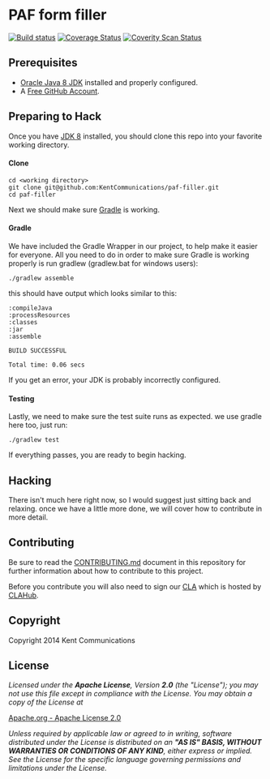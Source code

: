 PAF form filler
================

[![Build status](https://travis-ci.org/KyleChamberlin/paf-filler.svg)](https://travis-ci.org/KyleChamberlin/paf-filler)
[![Coverage Status](https://img.shields.io/coveralls/KyleChamberlin/paf-filler.svg)](https://coveralls.io/r/KyleChamberlin/paf-filler?branch=master)
[![Coverity Scan Status](https://scan.coverity.com/projects/3553/badge.svg)](https://scan.coverity.com/projects/3553)


Prerequisites
-------------

  - [Oracle Java 8 JDK](https://www.oracle.com/technetwork/java/javase/downloads/jdk8-downloads-2133151.html)
  installed and properly configured.
  - A [Free GitHub Account](https://github.com/signup/free).

Preparing to Hack
-----------------

Once you have [JDK 8](https://www.oracle.com/technetwork/java/javase/overview/index.html) installed,
you should clone this repo into your favorite working directory.

#### Clone

    cd <working directory>
    git clone git@github.com:KentCommunications/paf-filler.git
    cd paf-filler

Next we should make sure [Gradle](https://www.gradle.org/) is working.

#### Gradle

We have included the Gradle Wrapper in our project, to help make it easier for everyone.
All you need to do in order to make sure Gradle is working properly is run gradlew
(gradlew.bat for windows users):

    ./gradlew assemble

this should have output which looks similar to this:

    :compileJava
    :processResources
    :classes
    :jar
    :assemble

    BUILD SUCCESSFUL

    Total time: 0.06 secs

If you get an error, your JDK is probably incorrectly configured.

#### Testing

Lastly, we need to make sure the test suite runs as expected. we use gradle here too, just run:

    ./gradlew test

If everything passes, you are ready to begin hacking.

Hacking
-------

There isn't much here right now, so I would suggest just sitting back and relaxing.
once we have a little more done, we will cover how to contribute in more detail.

Contributing
------------

Be sure to read the [CONTRIBUTING.md](https://github.com/KyleChamberlin/paf-filler/blob/master/CONTRIBUTING.md)
document in this repository for further information about how to contribute to this project.

Before you contribute you will also need to sign our [CLA](https://www.clahub.com/agreements/KyleChamberlin/paf-filler)
which is hosted by [CLAHub](https://www.clahub.com/).

Copyright
---------

Copyright 2014 Kent Communications

License
-------

*Licensed under the __Apache License__, Version __2.0__ (the "License");
you may not use this file except in compliance with the License.
You may obtain a copy of the License at*

[Apache.org - Apache License 2.0](https://www.apache.org/licenses/LICENSE-2.0)

*Unless required by applicable law or agreed to in writing, software
distributed under the License is distributed on an __"AS IS" BASIS,
WITHOUT WARRANTIES OR CONDITIONS OF ANY KIND__, either express or implied.
See the License for the specific language governing permissions and
limitations under the License.*
